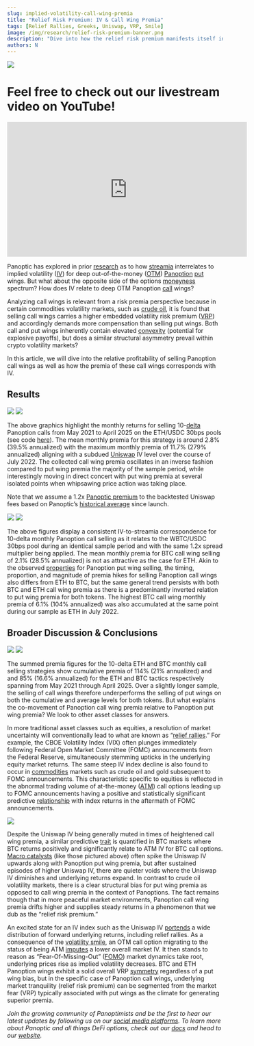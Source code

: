 ```yaml
---
slug: implied-volatility-call-wing-premia
title: "Relief Risk Premium: IV & Call Wing Premia"
tags: [Relief Rallies, Greeks, Uniswap, VRP, Smile]
image: /img/research/relief-risk-premium-banner.png
description: "Dive into how the relief risk premium manifests itself in OTM call options as well as how this premium can be exploited on the Panoptic platform."
authors: N
---
```


![](./relief-risk-premium-banner.png)

# Feel free to check out our livestream video on YouTube!

<iframe width="560" height="315" src="https://www.youtube.com/embed/gi2cval4FyY?si=RAkIKPiC8XnM7-NX" title="YouTube video player" frameborder="0" allow="accelerometer; autoplay; clipboard-write; encrypted-media; gyroscope; picture-in-picture; web-share" referrerpolicy="strict-origin-when-cross-origin" allowfullscreen></iframe>

Panoptic has explored in prior [research](/research/implied-volatility-put-wing-premia) as to how [streamia](/research/streamia-101) interrelates to implied volatility ([IV](/docs/terms/implied_volatility)) for deep out-of-the-money ([OTM](/docs/terms/out_of_the_money)) [Panoption](/docs/terms/panoption)  [put](/docs/terms/put) wings. But what about the opposite side of the options [moneyness](/docs/product/moneyness) spectrum? How does IV relate to deep OTM Panoption [call](/docs/terms/call) wings?

  

Analyzing call wings is relevant from a risk premia perspective because in certain commodities volatility markets, such as [crude oil](https://www.oxfordenergy.org/wpcms/wp-content/uploads/2025/01/Energy-Quantamentals-The-Revival-of-the-Volatility-Risk-Premium.pdf), it is found that selling call wings carries a higher embedded volatility risk premium ([VRP](https://www.amazon.com/Positional-Option-Trading-Wiley/dp/1119583519)) and accordingly demands more compensation than selling put wings. Both call and put wings inherently contain elevated [convexity](/research/gamma-scalping#positive-convexity) (potential for explosive payoffs), but does a similar structural asymmetry prevail within crypto volatility markets?

  

In this article, we will dive into the relative profitability of selling Panoption call wings as well as how the premia of these call wings corresponds with IV.

## Results

![](./01.png)
![](./02.png)

The above graphics highlight the monthly returns for selling 10-[delta](/research/understanding-delta-risk#what-is-delta) Panoption calls from May 2021 to April 2025 on the ETH/USDC 30bps pools (see code [here](https://github.com/panoptic-labs/research/tree/main/_research-bites/20250516)). The mean monthly premia for this strategy is around 2.8% (39.5% annualized) with the maximum monthly premia of 11.7% (279% annualized) aligning with a subdued [Uniswap](/research/new-formulation-implied-volatility) IV level over the course of July 2022. The collected call wing premia oscillates in an inverse fashion compared to put wing premia the majority of the sample period, while interestingly moving in direct concert with put wing premia at several isolated points when whipsawing price action was taking place.

  

Note that we assume a 1.2x [Panoptic premium](/research/liquidity-spread) to the backtested Uniswap fees based on Panoptic’s [historical average](/research/loss-versus-panoptic-why-lps-are-losing) since launch.

![](./03.png)
![](./04.png)

The above figures display a consistent IV-to-streamia correspondence for 10-delta monthly Panoption call selling as it relates to the WBTC/USDC 30bps pool during an identical sample period and with the same 1.2x spread multiplier being applied. The mean monthly premia for BTC call wing selling of 2.1% (28.5% annualized) is not as attractive as the case for ETH. Akin to the observed [properties](/research/implied-volatility-put-wing-premia#results) for Panoption put wing selling, the timing, proportion, and magnitude of premia hikes for selling Panoption call wings also differs from ETH to BTC, but the same general trend persists with both BTC and ETH call wing premia as there is a predominantly inverted relation to put wing premia for both tokens. The highest BTC call wing monthly premia of 6.1% (104% annualized) was also accumulated at the same point during our sample as ETH in July 2022.

## Broader Discussion & Conclusions

![](./05.png)
![](./06.png)

The summed premia figures for the 10-delta ETH and BTC monthly call selling strategies show cumulative premia of 114% (21% annualized) and and 85% (16.6% annualized) for the ETH and BTC tactics respectively spanning from May 2021 through April 2025. Over a slightly longer sample, the selling of call wings therefore underperforms the selling of put wings on both the cumulative and average levels for both tokens. But what explains the co-movement of Panoption call wing premia relative to Panoption put wing premia? We look to other asset classes for answers.

  

In more traditional asset classes such as equities, a resolution of market uncertainty will conventionally lead to what are known as “[relief rallies](https://www.sciencedirect.com/science/article/abs/pii/S0927539818300604).” For example, the CBOE Volatility Index (VIX) often plunges immediately following Federal Open Market Committee (FOMC) announcements from the Federal Reserve, simultaneously stemming upticks in the underlying equity market returns. The same steep IV index decline is also found to occur in [commodities](https://papers.ssrn.com/sol3/papers.cfm?abstract_id=4425021) markets such as crude oil and gold subsequent to FOMC announcements. This characteristic specific to equities is reflected in the abnormal trading volume of at-the-money ([ATM](/docs/terms/at_the_money)) call options leading up to FOMC announcements having a positive and statistically significant predictive [relationship](https://onlinelibrary.wiley.com/doi/abs/10.1002/fut.22277) with index returns in the aftermath of FOMC announcements.

![](./07.jpg)

Despite the Uniswap IV being generally muted in times of heightened call wing premia, a similar predictive [trait](https://papers.ssrn.com/sol3/papers.cfm?abstract_id=4737260) is quantified in BTC markets where BTC returns positively and significantly relate to ATM IV for BTC call options. [Macro catalysts](/research/stay-in-range-uniswap-v3) (like those pictured above) often spike the Uniswap IV upwards along with Panoption put wing premia, but after sustained episodes of higher Uniswap IV, there are quieter voids where the Uniswap IV diminishes and underlying returns expand. In contrast to crude oil volatility markets, there is a clear structural bias for put wing premia as opposed to call wing premia in the context of Panoptions. The fact remains though that in more peaceful market environments, Panoption call wing premia drifts higher and supplies steady returns in a phenomenon that we dub as the “relief risk premium.”

  

An excited state for an IV index such as the Uniswap IV [portends](https://www.amazon.com/Market-TremorsQuantifying-Structural-Risks-in-Modern-Financial-Markets/dp/3030792528) a wide distribution of forward underlying returns, including relief rallies. As a consequence of the [volatility smile](/docs/terms/volSmile), an OTM call option migrating to the status of being ATM [imputes](https://www.amazon.com/Greeks-Hedging-Explained-Financial-Engineering/dp/1137350733) a lower overall market IV. It then stands to reason as “Fear-Of-Missing-Out” ([FOMO](https://www.amazon.com/Retail-Options-Trading-Andrew-Mack/dp/B0DLBCWGBS)) market dynamics take root, underlying prices rise as implied volatility decreases. BTC and ETH Panoption wings exhibit a solid overall VRP [symmetry](https://www.cambridge.org/core/services/aop-cambridge-core/content/view/48A7123D44269F898FCDB82B0CF96590/S0022109022000333a.pdf/div-class-title-the-pricing-of-volatility-and-jump-risks-in-the-cross-section-of-index-option-returns-div.pdf) regardless of a put wing bias, but in the specific case of Panoption call wings, underlying market tranquility (relief risk premium) can be segmented from the market fear (VRP) typically associated with put wings as the climate for generating superior premia.

*Join the growing community of Panoptimists and be the first to hear our latest updates by following us on our [social media platforms](https://links.panoptic.xyz/all). To learn more about Panoptic and all things DeFi options, check out our [docs](/docs/intro) and head to our [website](https://panoptic.xyz/).*